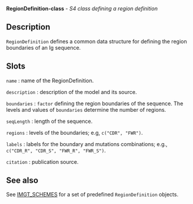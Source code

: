 





**RegionDefinition-class** - *S4 class defining a region definition*

Description
--------------------

`RegionDefinition` defines a common data structure for defining the region
boundaries of an Ig sequence.



Slots
-------------------



`name`
:   name of the RegionDefinition.

`description`
:   description of the model and its source.

`boundaries`
:   `factor` defining the region boundaries of the 
sequence. The levels and values of `boundaries` 
determine the number of regions.

`seqLength`
:   length of the sequence.

`regions`
:   levels of the boundaries; e.g, `c("CDR", "FWR")`.

`labels`
:   labels for the boundary and mutations combinations;
e.g., `c("CDR_R", "CDR_S", "FWR_R", "FWR_S")`.

`citation`
:   publication source.




See also
-------------------

See [IMGT_SCHEMES](IMGT_SCHEMES.md) for a set of predefined `RegionDefinition` objects.



